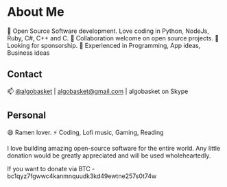 # About Me

🔭 Open Source Software development. Love coding in Python, NodeJs, Ruby, C#, C++ and C.
👯 Collaboration welcome on open source projects.
🤔 Looking for sponsorship. 
💬 Experienced in Programming, App ideas, Business ideas

## Contact
📫 [@algobasket](https://twitter.com/algobasket) | algobasket@gmail.com | algobasket on Skype

## Personal
😄 Ramen lover.
⚡ Coding, Lofi music, Gaming, Reading

I love building amazing open-source software for the entire world. Any little donation 
would be greatly appreciated and will be used wholeheartedly.

If you want to donate via BTC - bc1qyz7fgwwc4kanmnquudk3kd49ewtne257s0t74w
